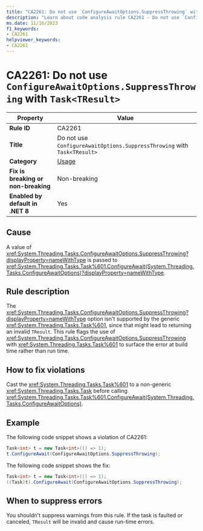 ```yaml
---
title: "CA2261: Do not use `ConfigureAwaitOptions.SuppressThrowing` with `Task<TResult>`"
description: "Learn about code analysis rule CA2261 - Do not use `ConfigureAwaitOptions.SuppressThrowing` with `Task<TResult>`"
ms.date: 11/16/2023
f1_keywords:
- CA2261
helpviewer_keywords:
- CA2261
---
```

# CA2261: Do not use `ConfigureAwaitOptions.SuppressThrowing` with `Task<TResult>`

| Property                            | Value                                       |
|-------------------------------------|---------------------------------------------|
| **Rule ID**                         | CA2261                                      |
| **Title**                           | Do not use `ConfigureAwaitOptions.SuppressThrowing` with `Task<TResult>` |
| **Category**                        | [Usage](usage-warnings.md)                  |
| **Fix is breaking or non-breaking** | Non-breaking                                |
| **Enabled by default in .NET 8**    | Yes                                         |

## Cause

A value of <xref:System.Threading.Tasks.ConfigureAwaitOptions.SuppressThrowing?displayProperty=nameWithType> is passed to <xref:System.Threading.Tasks.Task%601.ConfigureAwait(System.Threading.Tasks.ConfigureAwaitOptions)?displayProperty=nameWithType>.

## Rule description

The <xref:System.Threading.Tasks.ConfigureAwaitOptions.SuppressThrowing?displayProperty=nameWithType> option isn't supported by the generic <xref:System.Threading.Tasks.Task%601>, since that might lead to returning an invalid `TResult`. This rule flags the use of <xref:System.Threading.Tasks.ConfigureAwaitOptions.SuppressThrowing> with <xref:System.Threading.Tasks.Task%601> to surface the error at build time rather than run time.

## How to fix violations

Cast the <xref:System.Threading.Tasks.Task%601> to a non-generic <xref:System.Threading.Tasks.Task> before calling <xref:System.Threading.Tasks.Task%601.ConfigureAwait(System.Threading.Tasks.ConfigureAwaitOptions)>.

## Example

The following code snippet shows a violation of CA2261:

```csharp
Task<int> t = new Task<int>(() => 1);
t.ConfigureAwait(ConfigureAwaitOptions.SuppressThrowing);
```

The following code snippet shows the fix:

```csharp
Task<int> t = new Task<int>(() => 1);
((Task)t).ConfigureAwait(ConfigureAwaitOptions.SuppressThrowing);
```

## When to suppress errors

You shouldn't suppress warnings from this rule. If the task is faulted or canceled, `TResult` will be invalid and cause run-time errors.
